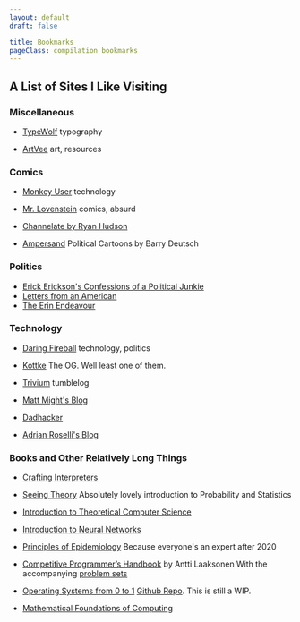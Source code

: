 ```yaml
---
layout: default
draft: false

title: Bookmarks
pageClass: compilation bookmarks
---
```


## A List of Sites I Like Visiting

<div class="bookmark-list">

<section>

### Miscellaneous

* [TypeWolf](https://www.typewolf.com/)
typography

* [ArtVee](https://artvee.com/)
art, resources

</section>
<section>

### Comics

* [Monkey User](https://www.monkeyuser.cmarkdown-it-attrsom/)
technology

* [Mr. Lovenstein](https://www.mrlovenstein.com/)
comics, absurd

* [Channelate by Ryan Hudson](http://www.channelate.com/)

* [Ampersand](http://leftycartoons.com/)
Political Cartoons by Barry Deutsch

</section>
<section>

### Politics

* [Erick Erickson's Confessions of a Political Junkie](https://ewerickson.substack.com)
* [Letters from an American](https://heathercoxrichardson.substack.com)
* [The Erin Endeavour](https://alexandraerin.substack.com/)

</section>
<section>

### Technology

* [Daring Fireball](https://daringfireball.net)
technology, politics

* [Kottke](https://kottke.org)
The OG. Well least one of them.

* [Trivium](http://leahneukirchen.org/trivium)
tumblelog

* [Matt Might's Blog](http://matt.might.net/articles)

* [Dadhacker](https://dadhacker-125488.ingress-alpha.easywp.com/)

* [Adrian Roselli's Blog](https://adrianroselli.com)

</section>
<section>

### Books and Other Relatively Long Things

* [Crafting Interpreters](http://craftinginterpreters.com/contents.html)

* [Seeing Theory](https://seeing-theory.brown.edu/index.html)
Absolutely lovely introduction to Probability and Statistics

* [Introduction to Theoretical Computer Science](https://introtcs.org/public/)

* [Introduction to Neural Networks](https://victorzhou.com/blog/intro-to-neural-networks/)

* [Principles of Epidemiology](https://www.cdc.gov/csels/dsepd/ss1978/lesson1/index.html)
Because everyone's an expert after 2020

* [Competitive Programmer’s Handbook](https://cses.fi/book/book.pdf) by Antti Laaksonen
With the accompanying [problem sets](https://cses.fi/problemset/)

* [Operating Systems from 0 to 1](https://github.com/tuhdo/os01/blob/master/Operating_Systems_From_0_to_1.pdf)
[Github Repo](https://github.com/tuhdo/os01). This is still a WIP.

* [Mathematical Foundations of Computing](/misc/m/Mathematical-Foundations-of-Computing.pdf)

</section>
</div>

<script type="text/javascript" src="/assets/js/flexmasonry.js"></script>
<script type="text/javascript">
  (() => {
    FlexMasonry.init('.bookmark-list', {
      responsive: true,
      breakpointCols: {
        'min-width: 700px': 2,
        'min-width: 500px': 1,
      },
    });
  })();
</script>
